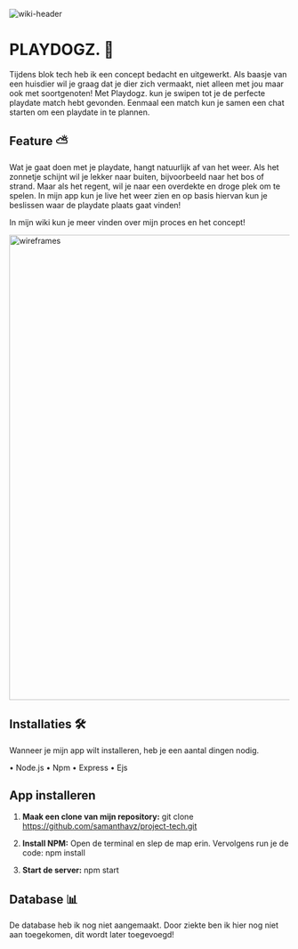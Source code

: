 ![wiki-header](https://user-images.githubusercontent.com/94362031/158349207-2f33a036-3702-43eb-b769-9922efba6caf.png)

# PLAYDOGZ. 🐶
Tijdens blok tech heb ik een concept bedacht en uitgewerkt. Als baasje van een huisdier wil je graag dat je dier zich vermaakt, niet alleen met jou maar ook met soortgenoten! Met Playdogz. kun je swipen tot je de perfecte playdate match hebt gevonden. Eenmaal een match kun je samen een chat starten om een playdate in te plannen. 

## Feature ⛅
Wat je gaat doen met je playdate, hangt natuurlijk af van het weer. Als het zonnetje schijnt wil je lekker naar buiten, bijvoorbeeld naar het bos of strand. Maar als het regent, wil je naar een overdekte en droge plek om te spelen. In mijn app kun je live het weer zien en op basis hiervan kun je beslissen waar de playdate plaats gaat vinden! 

In mijn wiki kun je meer vinden over mijn proces en het concept!

<img width="836" alt="wireframes" src="https://user-images.githubusercontent.com/94362031/158350545-cb8c8121-fbe2-4f1a-994c-15c2acae8d61.png">

## Installaties 🛠️
Wanneer je mijn app wilt installeren, heb je een aantal dingen nodig. 

• Node.js
• Npm
• Express
• Ejs

## App installeren 
1. **Maak een clone van mijn repository:**
git clone https://github.com/samanthavz/project-tech.git

2. **Install NPM:**
Open de terminal en slep de map erin. Vervolgens run je de code: npm install

3. **Start de server:**
npm start

## Database 📊
De database heb ik nog niet aangemaakt. Door ziekte ben ik hier nog niet aan toegekomen, dit wordt later toegevoegd! 
